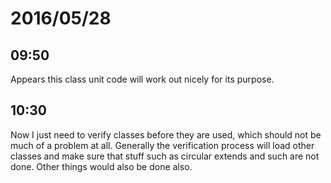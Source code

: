 # 2016/05/28

## 09:50

Appears this class unit code will work out nicely for its purpose.

## 10:30

Now I just need to verify classes before they are used, which should not be
much of a problem at all. Generally the verification process will load other
classes and make sure that stuff such as circular extends and such are not
done. Other things would also be done also.

